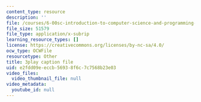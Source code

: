 ```yaml
---
content_type: resource
description: ''
file: /courses/6-00sc-introduction-to-computer-science-and-programming-spring-2011/e2fdd09eeccb56938f6c7c7568b23e03_VqZBqoZgL7k.vtt
file_size: 51579
file_type: application/x-subrip
learning_resource_types: []
license: https://creativecommons.org/licenses/by-nc-sa/4.0/
ocw_type: OCWFile
resourcetype: Other
title: 3play caption file
uid: e2fdd09e-eccb-5693-8f6c-7c7568b23e03
video_files:
  video_thumbnail_file: null
video_metadata:
  youtube_id: null
---
```

